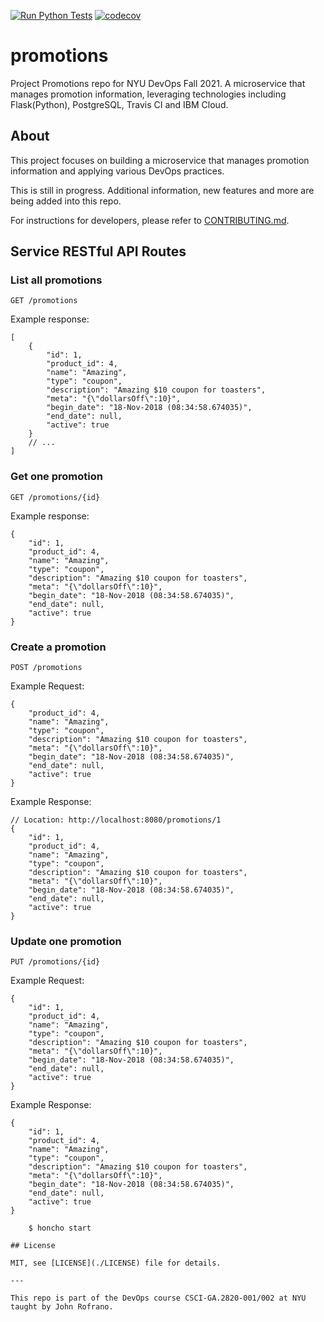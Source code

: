 [![Run Python Tests](https://github.com/PromoSquad/promotions/actions/workflows/test.yml/badge.svg)](https://github.com/PromoSquad/promotions/actions/workflows/test.yml)
[![codecov](https://codecov.io/gh/PromoSquad/promotions/branch/main/graph/badge.svg?token=C8GU9IMZBE)](https://codecov.io/gh/PromoSquad/promotions)

# promotions

Project Promotions repo for NYU DevOps Fall 2021. A microservice that manages promotion information, leveraging technologies including Flask(Python), PostgreSQL, Travis CI and IBM Cloud.

## About

This project focuses on building a microservice that manages promotion information and applying various DevOps practices.

This is still in progress. Additional information, new features and more are being added into this repo.

For instructions for developers, please refer to [CONTRIBUTING.md](./CONTRIBUTING.md).

## Service RESTful API Routes

### List all promotions

`GET /promotions`

Example response:

```jsonc
[
	{
		"id": 1,
		"product_id": 4,
		"name": "Amazing",
		"type": "coupon",
		"description": "Amazing $10 coupon for toasters",
		"meta": "{\"dollarsOff\":10}",
		"begin_date": "18-Nov-2018 (08:34:58.674035)",
		"end_date": null,
		"active": true
	}
	// ...
]
```

### Get one promotion

`GET /promotions/{id}`

Example response:

```jsonc
{
	"id": 1,
	"product_id": 4,
	"name": "Amazing",
	"type": "coupon",
	"description": "Amazing $10 coupon for toasters",
	"meta": "{\"dollarsOff\":10}",
	"begin_date": "18-Nov-2018 (08:34:58.674035)",
	"end_date": null,
	"active": true
}
```

### Create a promotion

`POST /promotions`

Example Request:

```jsonc
{
	"product_id": 4,
	"name": "Amazing",
	"type": "coupon",
	"description": "Amazing $10 coupon for toasters",
	"meta": "{\"dollarsOff\":10}",
	"begin_date": "18-Nov-2018 (08:34:58.674035)",
	"end_date": null,
	"active": true
}
```

Example Response:

```jsonc
// Location: http://localhost:8080/promotions/1
{
	"id": 1,
	"product_id": 4,
	"name": "Amazing",
	"type": "coupon",
	"description": "Amazing $10 coupon for toasters",
	"meta": "{\"dollarsOff\":10}",
	"begin_date": "18-Nov-2018 (08:34:58.674035)",
	"end_date": null,
	"active": true
}
```

### Update one promotion

`PUT /promotions/{id}`

Example Request:

```jsonc
{
	"id": 1,
	"product_id": 4,
	"name": "Amazing",
	"type": "coupon",
	"description": "Amazing $10 coupon for toasters",
	"meta": "{\"dollarsOff\":10}",
	"begin_date": "18-Nov-2018 (08:34:58.674035)",
	"end_date": null,
	"active": true
}
```

Example Response:

```jsonc
{
	"id": 1,
	"product_id": 4,
	"name": "Amazing",
	"type": "coupon",
	"description": "Amazing $10 coupon for toasters",
	"meta": "{\"dollarsOff\":10}",
	"begin_date": "18-Nov-2018 (08:34:58.674035)",
	"end_date": null,
	"active": true
}
```

```shell
    $ honcho start

## License

MIT, see [LICENSE](./LICENSE) file for details.

---

This repo is part of the DevOps course CSCI-GA.2820-001/002 at NYU taught by John Rofrano.
```
